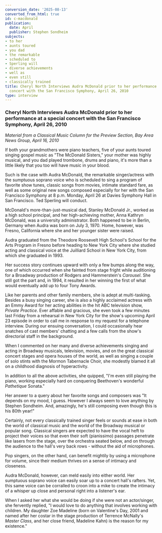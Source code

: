 ```yaml
---
conversion_date: '2025-08-13'
converted_from_html: true
id: c-macdonald
publication:
  date: April
  publisher: Stephen Sondheim
subjects:
- to her
- aunts toured
- you dad
- the remarkable
- scheduled to
- Sperling will
- diverse achievements
- well as
- even still
- classically trained
title: Cheryl North Interviews Audra McDonald prior to her performance at a special
  concert with the San Francisco Symphony, April 26, 2010
type: interview
---
```


### **Cheryl North Interviews Audra McDonald prior to her performance at a special concert with the San Francisco Symphony, April 26, 2010**

*Material from a Classical Music Column for the Preview Section, Bay Area News Group, April 16, 2010*

 If both your grandmothers were piano teachers, five of your aunts toured singing gospel music as "The McDonald Sisters," your mother was highly musical, and you dad played trombone, drums and piano, it's more than a little likely that you too will have music in your blood.

 Such is the case with Audra McDonald, the remarkable singer/actress with the sumptuous soprano voice who is scheduled to sing a program of favorite show tunes, classic songs from movies, intimate standard fare, as well as some original new songs composed especially for her with the San Francisco Symphony at 8 p.m. Monday, April 26 at Davies Symphony Hall in San Francisco. Ted Sperling will conduct.

 McDonald's more-than-just-musical dad, Stanley McDonald Jr., worked as a high school principal, and her high-achieving mother, Anna Kathryn McDonald, was a university administrator. Both happened to be in Berlin, Germany when Audra was born on July 3, 1970. Home, however, was Fresno, California where she and her younger sister were raised.

 Audra graduated from the Theodore Roosevelt High School's School for the Arts Program in Fresno before heading to New York City where she studied acting and classical voice at the Juilliard School in New York City, from which she graduated in 1993.

 Her success story continues upward with only a few bumps along the way, one of which occurred when she fainted from stage fright while auditioning for a Broadway production of Rodgers and Hammerstein's *Carousel*. She still got the part and, in 1994, it resulted in her winning the first of what would eventually add up to four Tony Awards.

 Like her parents and other family members, she is adept at multi-tasking. Besides a busy singing career, she is also a highly acclaimed actress with an Emmy Award for her acting abilities in the hit ABC television show, *Private Practice*. Ever affable and gracious, she even took a few minutes last Friday from a rehearsal in New York City for the show's upcoming April 23 episode in order to call me in response to my request for a telephone interview. During our ensuing conversation, I could occasionally hear snatches of cast members' chatting and a few calls from the show's directorial staff in the background.

 When I commented on her many and diverse achievements singing and acting in Broadway musicals, television, movies, and on the great classical concert stages and opera houses of the world, as well as singing a couple of solo stints with the Mormon Tabernacle Choir, she modestly blamed it all on a childhood diagnosis of hyperactivity.

 In addition to all the above activities, she quipped, "I'm even still playing the piano, working especially hard on conquering Beethoven's wonderful *Pathetique* Sonata."

 Her answer to a query about her favorite songs and composers was "It depends on my mood, I guess. However I always seem to love anything by Stephen Sondheim. And, amazingly, he's still composing even though this is his 80th year!"

 Certainly, not every classically trained singer feels or sounds at ease in both the world of classical music and the world of the Broadway musical or popular song. Classical singers are expected to have the vocal heft to project their voices so that even their soft (pianissimo) passages penetrate like lasers from the stage, over the orchestra seated below, and on through the audience to the hall's very back rows - without the aid of microphones.

 Pop singers, on the other hand, can benefit mightily by using a microphone for volume, since their medium thrives on a sense of intimacy and closeness.

 Audra McDonald, however, can meld easily into either world. Her sumptuous soprano voice can easily soar up to a concert hall's rafters. Yet, this same voice can be corralled to croon into a mike to create the intimacy of a whisper up close and personal right into a listener's ear.

 When I asked her what she would be doing if she were not an actor/singer, she fervently replied, "I would love to do anything that involves working with children. My daughter Zoe Madeline (born on Valentine's Day, 2001 and named after her costar in the stage production of Terrence McNally's *Master Class*, and her close friend, Madeline Kahn) is the reason for my existence."

